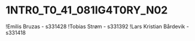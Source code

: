 # 1NTR0_T0_41_081IG4T0RY_N02


!Emilis Bruzas - s331428
!Tobias Strøm - s331392
!Lars Kristian Bårdevik - s331418
